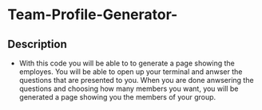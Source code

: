 # Team-Profile-Generator-

## Description
- With this code you will be able to to generate a page showing the employes. 
You will be able to open up your terminal and anwser the questions that are presented to you. When you are done anwsering the questions and choosing how many members you want, you will be generated a page showing you the members of your group.
